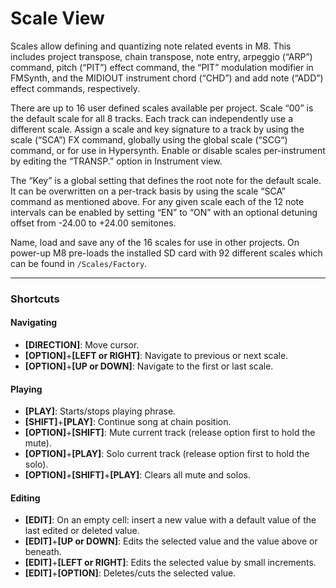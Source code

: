 # Scale View

Scales allow defining and quantizing note related events in M8. This includes project transpose, chain transpose, note entry, arpeggio (“ARP”) command, pitch (“PIT”) effect command, the “PIT” modulation modifier in FMSynth, and the MIDIOUT instrument chord (“CHD”) and add note (“ADD”) effect commands, respectively.

There are up to 16 user defined scales available per project. Scale “00” is the default scale for all 8 tracks. Each track can independently use a different scale. Assign a scale and key signature to a track by using the scale (“SCA”) FX command, globally using the global scale (“SCG“) command, or for use in Hypersynth. Enable or disable scales per-instrument by editing the “TRANSP.” option in Instrument view.

The “Key” is a global setting that defines the root note for the default scale. It can be overwritten on a per-track basis by using the scale “SCA” command as mentioned above. For any given scale each of the 12 note intervals can be enabled by setting “EN” to “ON” with an optional detuning offset from -24.00 to +24.00 semitones.

Name, load and save any of the 16 scales for use in other projects. On power-up M8 pre-loads the installed SD card with 92 different scales which can be found in `/Scales/Factory`.

***

### Shortcuts

#### Navigating
* **[DIRECTION]**: Move cursor.
* **[OPTION]**+**[LEFT or RIGHT]**: Navigate to previous or next scale.
* **[OPTION]**+**[UP or DOWN]**: Navigate to the first or last scale.

#### Playing
* **[PLAY]**: Starts/stops playing phrase.
* **[SHIFT]**+**[PLAY]**: Continue song at chain position.
* **[OPTION]**+**[SHIFT]**: Mute current track (release option first to hold the mute).
* **[OPTION]**+**[PLAY]**: Solo current track (release option first to hold the solo).
* **[OPTION]**+**[SHIFT]**+**[PLAY]**: Clears all mute and solos.

#### Editing
* **[EDIT]**: On an empty cell: insert a new value with a default value of the last edited or deleted value.
* **[EDIT]**+**[UP or DOWN]**: Edits the selected value and the value above or beneath.
* **[EDIT]**+**[LEFT or RIGHT]**: Edits the selected value by small increments.
* **[EDIT]**+**[OPTION]**: Deletes/cuts the selected value.
